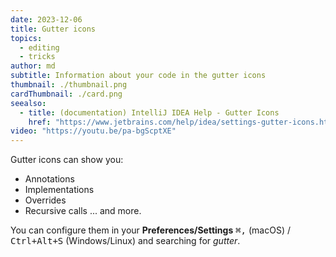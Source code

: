 ```yaml
---
date: 2023-12-06
title: Gutter icons
topics:
  - editing
  - tricks
author: md
subtitle: Information about your code in the gutter icons
thumbnail: ./thumbnail.png
cardThumbnail: ./card.png
seealso:
  - title: (documentation) IntelliJ IDEA Help - Gutter Icons
    href: "https://www.jetbrains.com/help/idea/settings-gutter-icons.html"
video: "https://youtu.be/pa-bgScptXE"
---
```


Gutter icons can show you:

- Annotations
- Implementations
- Overrides
- Recursive calls
  ... and more.

You can configure them in your **Preferences/Settings** <kbd>⌘,</kbd> (macOS) / <kbd>Ctrl+Alt+S</kbd> (Windows/Linux) and searching for _gutter_.
